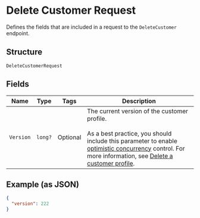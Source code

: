
# Delete Customer Request

Defines the fields that are included in a request to the `DeleteCustomer`
endpoint.

## Structure

`DeleteCustomerRequest`

## Fields

| Name | Type | Tags | Description |
|  --- | --- | --- | --- |
| `Version` | `long?` | Optional | The current version of the customer profile.<br><br>As a best practice, you should include this parameter to enable [optimistic concurrency](https://developer.squareup.com/docs/build-basics/common-api-patterns/optimistic-concurrency) control.  For more information, see [Delete a customer profile](https://developer.squareup.com/docs/customers-api/use-the-api/keep-records#delete-customer-profile). |

## Example (as JSON)

```json
{
  "version": 222
}
```


